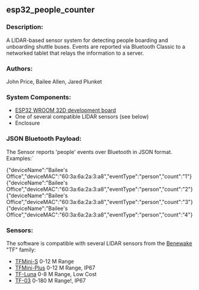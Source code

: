 ## esp32_people_counter

### Description: 

A LIDAR-based sensor system for detecting people boarding and unboarding shuttle buses. Events are reported via Bluetooth Classic to a networked tablet that relays the information to a server. 

### Authors: 
John Price, Bailee Allen, Jared Plunket

### System Components:
* [ESP32 WROOM 32D development board](https://docs.espressif.com/projects/esp-idf/en/latest/esp32/hw-reference/esp32/get-started-devkitc.html)
* One of several compatible LIDAR sensors (see below)
* Enclosure

### JSON Bluetooth Payload:

The Sensor reports 'people' events over Bluetooth in JSON format. Examples:`

  {"deviceName":"Bailee's Office","deviceMAC":"60:3a:6a:2a:3:a8","eventType":"person","count":"1"}
  {"deviceName":"Bailee's Office","deviceMAC":"60:3a:6a:2a:3:a8","eventType":"person","count":"2"}
  {"deviceName":"Bailee's Office","deviceMAC":"60:3a:6a:2a:3:a8","eventType":"person","count":"3"}
  {"deviceName":"Bailee's Office","deviceMAC":"60:3a:6a:2a:3:a8","eventType":"person","count":"4"}

### Sensors:
The software is compatible with several LIDAR sensors from the [Benewake](http://en.benewake.com/) "TF" family: 
* [TFMini-S](http://en.benewake.com/product/detail/5c345e26e5b3a844c472329c.html) 0-12 M Range
* [TFMini-Plus](http://en.benewake.com/product/detail/5c345cd0e5b3a844c472329b.html) 0-12 M Range, IP67
* [TF-Luna](http://en.benewake.com/product/detail/5e1c1fd04d839408076b6255.html) 0-8 M Range, Low Cost
* [TF-03](http://en.benewake.com/product/detail/5c345cc2e5b3a844c472329a.html) 0-180 M Range!, IP67
